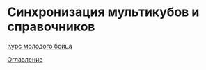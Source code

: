 # Синхронизация мультикубов и справочников



[Курс молодого бойца](cookBook.md)

[Оглавление](../README.md)